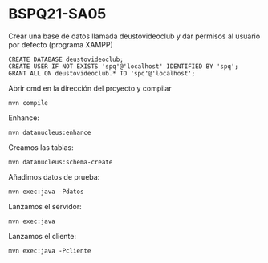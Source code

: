 # BSPQ21-SA05

Crear una base de datos llamada deustovideoclub y dar permisos al usuario por defecto (programa XAMPP)

    CREATE DATABASE deustovideoclub;
    CREATE USER IF NOT EXISTS 'spq'@'localhost' IDENTIFIED BY 'spq';
    GRANT ALL ON deustovideoclub.* TO 'spq'@'localhost';

Abrir cmd en la dirección del proyecto y compilar

    mvn compile
    
Enhance:

    mvn datanucleus:enhance
    
Creamos las tablas:

    mvn datanucleus:schema-create
    
Añadimos datos de prueba:

    mvn exec:java -Pdatos
    
Lanzamos el servidor:

    mvn exec:java
    
Lanzamos el cliente:

    mvn exec:java -Pcliente
